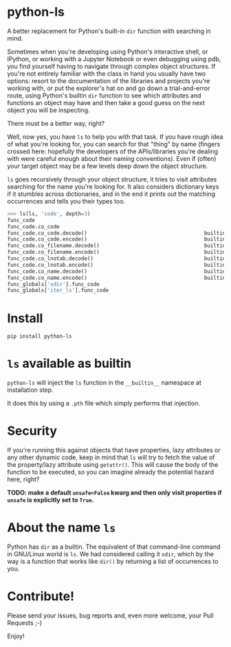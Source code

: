 # python-ls
A better replacement for Python's built-in `dir` function with searching in mind.

Sometimes when you're developing using Python's interactive shell, or IPython, or working with a Jupyter Notebook or even debugging using pdb, you find yourself having to navigate through complex object structures. If you're not entirely familiar with the class in hand you usually have two options: resort to the documentation of the libraries and projects you're working with, or put the explorer's hat on and go down a trial-and-error route, using Python's builtin `dir` function to see which attributes and functions an object may have and then take a good guess on the next object you will be inspecting.

There must be a better way, right?

Well, now yes, you have `ls` to help you with that task. If you have rough idea of what you're looking for, you can search for that "thing" by name (fingers crossed here: hopefully the developers of the APIs/libraries you're dealing with were careful enough about their naming conventions). Even if (often) your target object may be a few levels deep down the object structure.

`ls` goes recursively through your object structure, it tries to visit attributes searching for the name you're looking for. It also considers dictionary keys if it stumbles across dictionaries, and in the end it prints out the matching occurrences and tells you their types too.

```python
>>> ls(ls, 'code', depth=3)
func_code                                                                             code
func_code.co_code                                                                      str    200
func_code.co_code.decode()                                      builtin_function_or_method
func_code.co_code.encode()                                      builtin_function_or_method
func_code.co_filename.decode()                                  builtin_function_or_method
func_code.co_filename.encode()                                  builtin_function_or_method
func_code.co_lnotab.decode()                                    builtin_function_or_method
func_code.co_lnotab.encode()                                    builtin_function_or_method
func_code.co_name.decode()                                      builtin_function_or_method
func_code.co_name.encode()                                      builtin_function_or_method
func_globals['xdir'].func_code                                                        code
func_globals['iter_ls'].func_code                                                     code
```

# Install

`pip install python-ls`

# `ls` available as builtin

`python-ls` will inject the `ls` function in the `__builtin__` namespace at installation step.

It does this by using a `.pth` file which simply performs that injection.

# Security

If you're running this against objects that have properties, lazy attributes or any other dynamic code, keep in mind that `ls` will try to fetch the value of the property/lazy attribute using `getattr()`. This will cause the body of the function to be executed, so you can imagine already the potential hazard here, right?

**TODO: make a default `unsafe=False` kwarg and then only visit properties if `unsafe` is explicitly set to `True`.**

# About the name `ls`

Python has `dir` as a builtin. The equivalent of that command-line command in GNU/Linux world is `ls`. We had considered calling it `xdir`, which by the way is a function that works like `dir()` by returning a list of occurrences to you.

# Contribute!

Please send your issues, bug reports and, even more welcome, your Pull Requests ;-)

Enjoy!
